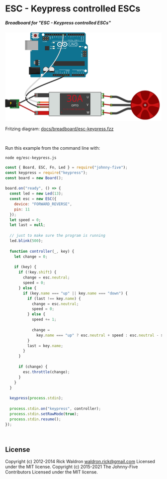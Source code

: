 <!--remove-start-->

# ESC - Keypress controlled ESCs

<!--remove-end-->






##### Breadboard for "ESC - Keypress controlled ESCs"



![docs/breadboard/esc-keypress.png](breadboard/esc-keypress.png)<br>

Fritzing diagram: [docs/breadboard/esc-keypress.fzz](breadboard/esc-keypress.fzz)

&nbsp;




Run this example from the command line with:
```bash
node eg/esc-keypress.js
```


```javascript
const { Board, ESC, Fn, Led } = require("johnny-five");
const keypress = require("keypress");
const board = new Board();

board.on("ready", () => {
  const led = new Led(13);
  const esc = new ESC({
    device: "FORWARD_REVERSE",
    pin: 11
  });
  let speed = 0;
  let last = null;

  // just to make sure the program is running
  led.blink(500);

  function controller(_, key) {
    let change = 0;

    if (key) {
      if (!key.shift) {
        change = esc.neutral;
        speed = 0;
      } else {
        if (key.name === "up" || key.name === "down") {
          if (last !== key.name) {
            change = esc.neutral;
            speed = 0;
          } else {
            speed += 1;

            change =
              key.name === "up" ? esc.neutral + speed : esc.neutral - speed;
          }
          last = key.name;
        }
      }

      if (change) {
        esc.throttle(change);
      }
    }
  }

  keypress(process.stdin);

  process.stdin.on("keypress", controller);
  process.stdin.setRawMode(true);
  process.stdin.resume();
});

```








&nbsp;

<!--remove-start-->

## License
Copyright (c) 2012-2014 Rick Waldron <waldron.rick@gmail.com>
Licensed under the MIT license.
Copyright (c) 2015-2021 The Johnny-Five Contributors
Licensed under the MIT license.

<!--remove-end-->
